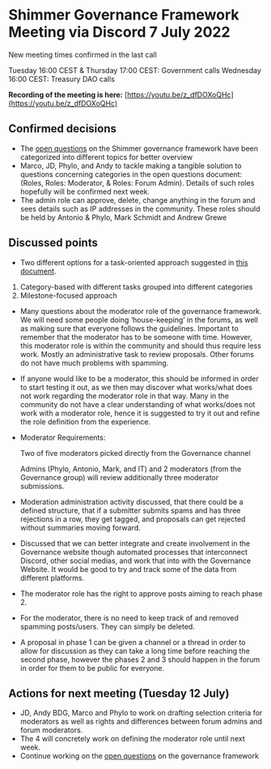 # **Shimmer Governance Framework Meeting via Discord 7 July 2022**



New meeting times confirmed in the last call

Tuesday 16:00 CEST & Thursday 17:00 CEST: Government calls
Wednesday 16:00 CEST: Treasury DAO calls



**Recording of the meeting is here:** [https://youtu.be/z_dfDOXoQHc](https://youtu.be/z_dfDOXoQHc)

## **Confirmed decisions**



* The [open questions](https://docs.google.com/spreadsheets/d/1UivhoMzoxrzCyT_51CFWNjvPbJBMRtjkaNfp5DPFOqI/edit#gid=1218746277) on the Shimmer governance framework have been categorized into different topics for better overview
* Marco, JD, Phylo, and Andy to tackle making a tangible solution to questions concerning categories in the open questions document: (Roles, Roles: Moderator, & Roles: Forum Admin). Details of such roles hopefully will be confirmed next week.
* The admin role can approve, delete, change anything in the forum and sees details such as IP addresses in the community. These roles should be held by Antonio & Phylo, Mark Schmidt and Andrew Grewe

## **Discussed points**



* Two different options for a task-oriented approach suggested in [this document](https://docs.google.com/spreadsheets/d/1fMEpHX8YvIPDVnzxANhe63poYOr2-TZY8UfnW2EoziM/edit#gid=961152394).
1. Category-based with different tasks grouped into different categories
2. Milestone-focused approach
* Many questions about the moderator role of the governance framework. We will need some people doing ‘house-keeping’ in the forums, as well as making sure that everyone follows the guidelines. Important to remember that the moderator has to be someone with time. However, this moderator role is within the community and should thus require less work. Mostly an administrative task to review proposals. Other forums do not have much problems with spamming.
* If anyone would like to be a moderator, this should be informed in order to start testing it out, as we then may discover what works/what does not work regarding the moderator role in that way. Many in the community do not have a clear understanding of what works/does not work with a moderator role, hence it is suggested to try it out and refine the role definition from the experience. 
* Moderator Requirements:

    Two of five moderators picked directly from the Governance channel


    Admins (Phylo, Antonio, Mark, and IT) and 2 moderators (from the Governance group) will review additionally three moderator submissions.

* Moderation administration activity discussed, that there could be a defined structure, that if a submitter submits spams and has three rejections in a row, they get tagged, and proposals can get rejected without summaries moving forward.
* Discussed that we can better integrate and create involvement in the Governance website though automated processes that interconnect Discord, other social medias, and work that into with the Governance Website. It would be good to try and track some of the data from different platforms.
* The moderator role has the right to approve posts aiming to reach phase 2.
* For the moderator, there is no need to keep track of and removed spamming posts/users. They can simply be deleted.
* A proposal in phase 1 can be given a channel or a thread in order to allow for discussion as they can take a long time before reaching the second phase, however the phases 2 and 3 should happen in the forum in order for them to be public for everyone. 

## **Actions for next meeting (Tuesday 12 July)**



* JD, Andy BDG, Marco and Phylo to work on drafting selection criteria for moderators as well as rights and differences between forum admins and forum moderators.
* The 4 will concretely work on defining the moderator role until next week.
* Continue working on the [open questions](https://docs.google.com/spreadsheets/d/1UivhoMzoxrzCyT_51CFWNjvPbJBMRtjkaNfp5DPFOqI/edit#gid=1218746277) on the governance framework
